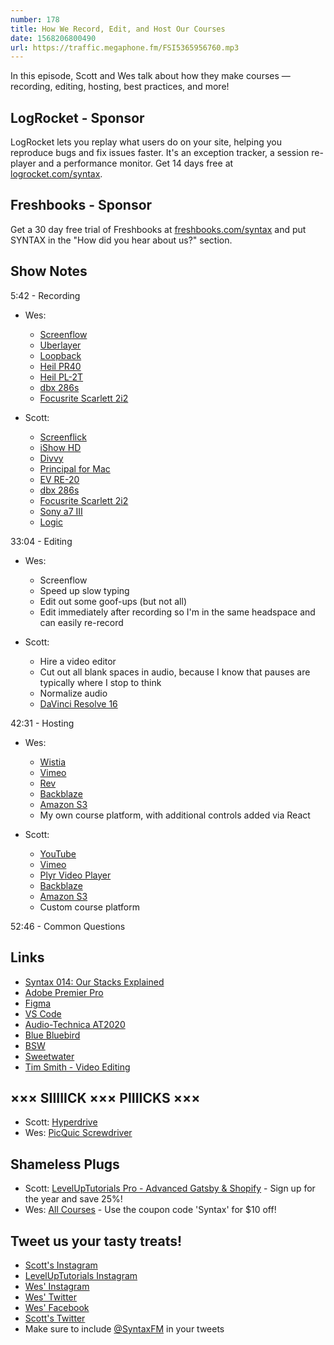 ```yaml
---
number: 178
title: How We Record, Edit, and Host Our Courses
date: 1568206800490
url: https://traffic.megaphone.fm/FSI5365956760.mp3
---
```


In this episode, Scott and Wes talk about how they make courses — recording, editing, hosting, best practices, and more!  

## LogRocket - Sponsor
LogRocket lets you replay what users do on your site, helping you reproduce bugs and fix issues faster. It's an exception tracker, a session re-player and a performance monitor. Get 14 days free at [logrocket.com/syntax](https://logrocket.com/syntax).

## Freshbooks - Sponsor
Get a 30 day free trial of Freshbooks at [freshbooks.com/syntax](https://freshbooks.com/syntax) and put SYNTAX in the "How did you hear about us?" section.

## Show Notes

5:42 - Recording

* Wes:
  * [Screenflow](https://www.telestream.net/screenflow/)
  * [Uberlayer](https://apps.apple.com/no/app/uberlayer/id510139938?mt=12)
  * [Loopback](https://rogueamoeba.com/loopback/)
  * [Heil PR40](https://www.amazon.com/PR40-Dynamic-Microphone-Carrying-included/dp/B002OSQ9TC)
  * [Heil PL-2T](https://www.amazon.com/Heil-Sound-PL-2T-Overhead-Broadcast/dp/B000SZVZ74/)
  * [dbx 286s](https://www.amazon.com/dbx-286s-Microphone-Channel-Processor/dp/B004LWH79A)
  * [Focusrite Scarlett 2i2](https://www.amazon.com/Focusrite-Scarlett-Audio-Interface-Tools/dp/B01E6T56EA)

* Scott: 
  * [Screenflick](https://www.araelium.com/screenflick-mac-screen-recorder)
  * [iShow HD](https://www.shinywhitebox.com/ishowu-studio-2)
  * [Divvy](https://mizage.com/divvy/)
  * [Principal for Mac](https://principleformac.com/)
  * [EV RE-20](https://www.amazon.com/Electro-Voice-RE-20-Cardioid-Microphone/dp/B000Z7LLQ0)
  * [dbx 286s](https://www.amazon.com/dbx-286s-Microphone-Channel-Processor/dp/B004LWH79A)
  * [Focusrite Scarlett 2i2](https://www.amazon.com/Focusrite-Scarlett-Audio-Interface-Tools/dp/B01E6T56EA)
  * [Sony a7 III](https://www.amazon.com/Sony-Full-Frame-Mirrorless-Interchangeable-Lens-ILCE7M3/dp/B07B43WPVK)
  * [Logic](https://www.apple.com/logic-pro/)

33:04 - Editing

* Wes:
  * Screenflow
  * Speed up slow typing
  * Edit out some goof-ups (but not all)
  * Edit immediately after recording so I'm in the same headspace and can easily re-record

* Scott:
  * Hire a video editor
  * Cut out all blank spaces in audio, because I know that pauses are typically where I stop to think
  * Normalize audio
  * [DaVinci Resolve 16](https://www.blackmagicdesign.com/products/davinciresolve)

42:31 - Hosting

* Wes:
  * [Wistia](https://wistia.com/)
  * [Vimeo](https://vimeo.com/)
  * [Rev](https://www.rev.com/)
  * [Backblaze](https://www.backblaze.com/)
  * [Amazon S3](https://aws.amazon.com/s3/)
  * My own course platform, with additional controls added via React

* Scott:
  * [YouTube](https://youtube.com)
  * [Vimeo](https://vimeo.com/)
  * [Plyr Video Player](https://plyr.io/)
  * [Backblaze](https://www.backblaze.com/)
  * [Amazon S3](https://aws.amazon.com/s3/)
  * Custom course platform

52:46 - Common Questions

## Links
* [Syntax 014: Our Stacks Explained](https://syntax.fm/show/014/our-stacks-explained)
* [Adobe Premier Pro](https://www.adobe.com/products/premiere.html)
* [Figma](https://www.figma.com/)
* [VS Code](https://code.visualstudio.com/)
* [Audio-Technica AT2020](https://www.amazon.com/Audio-Technica-AT2020-Cardioid-Condenser-Microphone/dp/B0006H92QK)
* [Blue Bluebird](https://www.amazon.com/Blue-Microphones-Large-Diaphragm-Condenser-Microphone/dp/B01MZBLKN5)
* [BSW](https://bswusa.com)
* [Sweetwater](https://www.sweetwater.com/)
* [Tim Smith - Video Editing](https://ttimsmith.com/)

## ××× SIIIIICK ××× PIIIICKS ×××
* Scott: [Hyperdrive](https://www.netflix.com/title/80189648)
* Wes: [PicQuic Screwdriver](https://amzn.to/2Lj7HAg)

## Shameless Plugs
* Scott: [LevelUpTutorials Pro - Advanced Gatsby & Shopify](https://www.leveluptutorials.com/pro) - Sign up for the year and save 25%!
* Wes: [All Courses](https://wesbos.com/courses/) - Use the coupon code 'Syntax' for $10 off!

## Tweet us your tasty treats!
* [Scott's Instagram](https://www.instagram.com/stolinski/)
* [LevelUpTutorials Instagram](https://www.instagram.com/LevelUpTutorials/)
* [Wes' Instagram](https://www.instagram.com/wesbos/)
* [Wes' Twitter](https://twitter.com/wesbos)
* [Wes' Facebook](https://www.facebook.com/wesbos.developer)
* [Scott's Twitter](https://twitter.com/stolinski)
* Make sure to include [@SyntaxFM](https://twitter.com/SyntaxFM) in your tweets